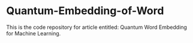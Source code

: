 # Quantum-Embedding-of-Word

This is the code repository for article entitled: Quantum Word Embedding for Machine Learning.


